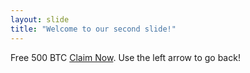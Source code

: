 ```yaml
---
layout: slide
title: "Welcome to our second slide!"
---
```

Free 500 BTC [Claim Now](https://www.youtube.com/watch?v=dQw4w9WgXcQ).
Use the left arrow to go back!
